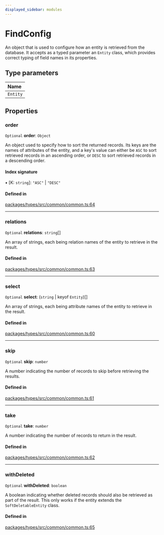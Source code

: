 ```yaml
---
displayed_sidebar: modules
---
```


# FindConfig

An object that is used to configure how an entity is retrieved from the database. It accepts as a typed parameter an `Entity` class, 
which provides correct typing of field names in its properties.

## Type parameters

| Name |
| :------ |
| `Entity` |

## Properties

### order

 `Optional` **order**: `Object`

An object used to specify how to sort the returned records. Its keys are the names of attributes of the entity, and a key's value can either be `ASC` 
to sort retrieved records in an ascending order, or `DESC` to sort retrieved records in a descending order.

#### Index signature

▪ [K: `string`]: ``"ASC"`` \| ``"DESC"``

#### Defined in

[packages/types/src/common/common.ts:64](https://github.com/medusajs/medusa/blob/0350eeb0a1/packages/types/src/common/common.ts#L64)

___

### relations

 `Optional` **relations**: `string`[]

An array of strings, each being relation names of the entity to retrieve in the result.

#### Defined in

[packages/types/src/common/common.ts:63](https://github.com/medusajs/medusa/blob/0350eeb0a1/packages/types/src/common/common.ts#L63)

___

### select

 `Optional` **select**: (`string` \| keyof `Entity`)[]

An array of strings, each being attribute names of the entity to retrieve in the result.

#### Defined in

[packages/types/src/common/common.ts:60](https://github.com/medusajs/medusa/blob/0350eeb0a1/packages/types/src/common/common.ts#L60)

___

### skip

 `Optional` **skip**: `number`

A number indicating the number of records to skip before retrieving the results.

#### Defined in

[packages/types/src/common/common.ts:61](https://github.com/medusajs/medusa/blob/0350eeb0a1/packages/types/src/common/common.ts#L61)

___

### take

 `Optional` **take**: `number`

A number indicating the number of records to return in the result.

#### Defined in

[packages/types/src/common/common.ts:62](https://github.com/medusajs/medusa/blob/0350eeb0a1/packages/types/src/common/common.ts#L62)

___

### withDeleted

 `Optional` **withDeleted**: `boolean`

A boolean indicating whether deleted records should also be retrieved as part of the result. This only works if the entity extends the
`SoftDeletableEntity` class.

#### Defined in

[packages/types/src/common/common.ts:65](https://github.com/medusajs/medusa/blob/0350eeb0a1/packages/types/src/common/common.ts#L65)
